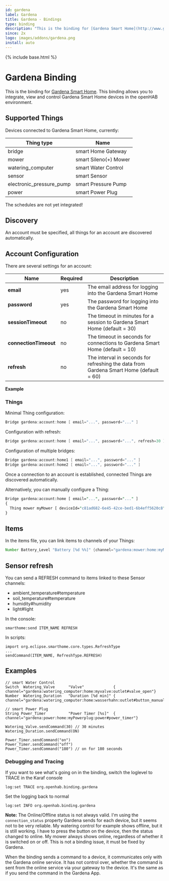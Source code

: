 ```yaml
---
id: gardena
label: Gardena
title: Gardena - Bindings
type: binding
description: "This is the binding for [Gardena Smart Home](http://www.gardena.com/de/rasenpflege/smartsystem/)."
since: 2x
logo: images/addons/gardena.png
install: auto
---
```


<!-- Attention authors: Do not edit directly. Please add your changes to the appropriate source repository -->

{% include base.html %}

# Gardena Binding

This is the binding for [Gardena Smart Home](http://www.gardena.com/de/rasenpflege/smartsystem/).
This binding allows you to integrate, view and control Gardena Smart Home devices in the openHAB environment.

## Supported Things

Devices connected to Gardena Smart Home, currently:

| Thing type               | Name                  |
|--------------------------|-----------------------|
| bridge                   | smart Home Gateway    |
| mower                    | smart Sileno(+) Mower |
| watering_computer        | smart Water Control   |
| sensor                   | smart Sensor          |
| electronic_pressure_pump | smart Pressure Pump   |
| power                    | smart Power Plug      |

The schedules are not yet integrated!

## Discovery

An account must be specified, all things for an account are discovered automatically.

## Account Configuration

There are several settings for an account:

| Name                  | Required | Description                                                                            |
|-----------------------|----------|----------------------------------------------------------------------------------------|
| **email**             | yes      | The email address for logging into the Gardena Smart Home                              |
| **password**          | yes      | The password for logging into the Gardena Smart Home                                   |
| **sessionTimeout**    | no       | The timeout in minutes for a session to Gardena Smart Home (default = 30)              |
| **connectionTimeout** | no       | The timeout in seconds for connections to Gardena Smart Home (default = 10)            |
| **refresh**           | no       | The interval in seconds for refreshing the data from Gardena Smart Home (default = 60) |

**Example**

### Things

Minimal Thing configuration:

```java
Bridge gardena:account:home [ email="...", password="..." ]
```

Configuration with refresh:

```java
Bridge gardena:account:home [ email="...", password="...", refresh=30 ]
```

Configuration of multiple bridges:

```java
Bridge gardena:account:home1 [ email="...", password="..." ]
Bridge gardena:account:home2 [ email="...", password="..." ]
```

Once a connection to an account is established, connected Things are discovered automatically.

Alternatively, you can manually configure a Thing:

```perl
Bridge gardena:account:home [ email="...", password="..." ]
{
  Thing mower myMower [ deviceId="c81ad682-6e45-42ce-bed1-6b4eff5620c8" ]
}
```

## Items

In the items file, you can link items to channels of your Things:

```java
Number Battery_Level "Battery [%d %%]" {channel="gardena:mower:home:myMower:battery#level"}
```

## Sensor refresh

You can send a REFRESH command to items linked to these Sensor channels:

- ambient_temperature#temperature
- soil_temperature#temperature
- humidity#humidity
- light#light

In the console:

```shell
smarthome:send ITEM_NAME REFRESH
```

In scripts:

```shell
import org.eclipse.smarthome.core.types.RefreshType
...
sendCommand(ITEM_NAME, RefreshType.REFRESH)
```

## Examples

```shell
// smart Water Control
Switch  Watering_Valve      "Valve"             { channel="gardena:watering_computer:home:myvalve:outlet#valve_open"}
Number  Watering_Duration   "Duration [%d min]" { channel="gardena:watering_computer:home:wasserhahn:outlet#button_manual_override_time"}

// smart Power Plug
String Power_Timer          "Power Timer [%s]"  { channel="gardena:power:home:myPowerplug:power#power_timer"}
```

```shell
Watering_Valve.sendCommand(30) // 30 minutes
Watering_Duration.sendCommand(ON)

Power_Timer.sendCommand("on")
Power_Timer.sendCommand("off")
Power_Timer.sendCommand("180") // on for 180 seconds
```

### Debugging and Tracing

If you want to see what's going on in the binding, switch the loglevel to TRACE in the Karaf console

```shell
log:set TRACE org.openhab.binding.gardena
```

Set the logging back to normal

```shell
log:set INFO org.openhab.binding.gardena
```

**Note:** The Online/Offline status is not always valid. I'm using the ```connection_status``` property Gardena sends for each device, but it seems not to be very reliable.
My watering control for example shows offline, but it is still working.
I have to press the button on the device, then the status changed to online.
My mower always shows online, regardless of whether it is switched on or off.
This is not a binding issue, it must be fixed by Gardena.

When the binding sends a command to a device, it communicates only with the Gardena online service.
It has not control over, whether the command is sent from the online service via your gateway to the device.
It's the same as if you send the command in the Gardena App.
